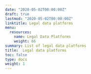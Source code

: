 ```yaml
---
date: "2020-05-02T00:00:00Z"
draft: true
lastmod: "2020-05-02T00:00:00Z"
linktitle: Legal data platforms
menu:
  resources:
    name: Legal Data Platforms
    weight: 66
summary: List of legal data platforms
title:  Legal data platforms
toc: false
type: docs
weight: 1
---
```


